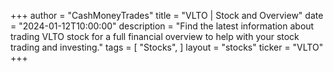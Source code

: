 +++
author = "CashMoneyTrades"
title = "VLTO | Stock and Overview"
date = "2024-01-12T10:00:00"
description = "Find the latest information about trading VLTO stock for a full financial overview to help with your stock trading and investing."
tags = [
"Stocks",
]
layout = "stocks"
ticker = "VLTO"
+++
        


    
        